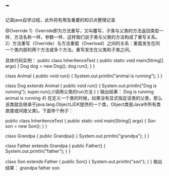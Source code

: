 # -
记录java自学过程，此外将有用及重要的知识点整理记录

@Override
1）Override即为方法重写，又叫覆写，子类与父类的方法返回类型一样、方法名称一样，参数一样，这样我们说子类与父类的方法构成了重写关系。
2）方法重写（Override）与方法重载（Overload）之间的关系：重载发生在同一个类内部的两个方法或多个方法。重写发生在父类和子类之间。

具体代码实例：
public class InheritenceTest {
    public static void main(String[] args) {
        Dog dog = new Dog();
        dog.run();
    }
}
 
class Animal {
    public void run() {
        System.out.println("animal is running");
    }
}
 
class Dog extends Animal {
    public void run() {
        System.out.println("Dog is running");
        super.run();//调用父类的run方法
    }
}
输出结果：
Dog is running
animal is running
        4) 在定义一个类的时候，如果没有显式指定该类的父类，那么该类就会继承于java.lang.Object(JDK提供的一个类，Object类是Java中所有类直接或间接父类)。下面举个例子：
 
public class InheritenceTest {
    public static void main(String[] args) {
        Son son = new Son();
    }
}
 
class Grandpa {
    public Grandpa() {
        System.out.println("grandpa");
    }
}
 
class Father extends Grandpa {
    public Father() {
        System.out.println("father");
    }
}
 
class Son extends Father {
    public Son() {
        System.out.println("son");
    }
}
输出结果：
grandpa
father
son

